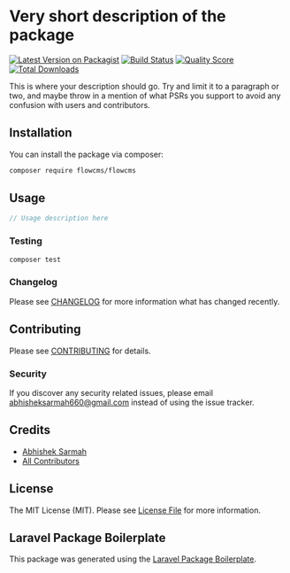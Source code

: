 # Very short description of the package

[![Latest Version on Packagist](https://img.shields.io/packagist/v/flowcms/flowcms.svg?style=flat-square)](https://packagist.org/packages/flowcms/flowcms)
[![Build Status](https://img.shields.io/travis/flowcms/flowcms/master.svg?style=flat-square)](https://travis-ci.org/flowcms/flowcms)
[![Quality Score](https://img.shields.io/scrutinizer/g/flowcms/flowcms.svg?style=flat-square)](https://scrutinizer-ci.com/g/flowcms/flowcms)
[![Total Downloads](https://img.shields.io/packagist/dt/flowcms/flowcms.svg?style=flat-square)](https://packagist.org/packages/flowcms/flowcms)

This is where your description should go. Try and limit it to a paragraph or two, and maybe throw in a mention of what PSRs you support to avoid any confusion with users and contributors.

## Installation

You can install the package via composer:

```bash
composer require flowcms/flowcms
```

## Usage

``` php
// Usage description here
```

### Testing

``` bash
composer test
```

### Changelog

Please see [CHANGELOG](CHANGELOG.md) for more information what has changed recently.

## Contributing

Please see [CONTRIBUTING](CONTRIBUTING.md) for details.

### Security

If you discover any security related issues, please email abhisheksarmah660@gmail.com instead of using the issue tracker.

## Credits

- [Abhishek Sarmah](https://github.com/flowcms)
- [All Contributors](../../contributors)

## License

The MIT License (MIT). Please see [License File](LICENSE.md) for more information.

## Laravel Package Boilerplate

This package was generated using the [Laravel Package Boilerplate](https://laravelpackageboilerplate.com).